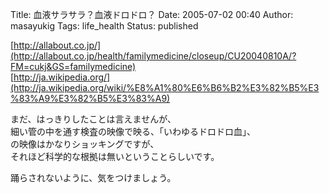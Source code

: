 Title: 血液サラサラ？血液ドロドロ？
Date: 2005-07-02 00:40
Author: masayukig
Tags: life_health
Status: published

[http://allabout.co.jp/](http://allabout.co.jp/health/familymedicine/closeup/CU20040810A/?FM=cukj&GS=familymedicine)  
[http://ja.wikipedia.org/](http://ja.wikipedia.org/wiki/%E8%A1%80%E6%B6%B2%E3%82%B5%E3%83%A9%E3%82%B5%E3%83%A9)

まだ、はっきりしたことは言えませんが、  
細い管の中を通す検査の映像で映る、「いわゆるドロドロ血」、  
の映像はかなりショッキングですが、  
それほど科学的な根拠は無いということらしいです。

踊らされないように、気をつけましょう。
